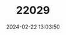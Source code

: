 ---
title: "22029"
category: "Trachops cirrhosus"
draft: false
date: 2024-02-22 13:03:50
languages:
  English: ["Fringe-lipped Bat"]
---